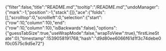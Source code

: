 {"filter":false,"title":"README.md","tooltip":"/README.md","undoManager":{"mark":-1,"position":-1,"stack":[]},"ace":{"folds":[],"scrolltop":0,"scrollleft":0,"selection":{"start":{"row":10,"column":10},"end":{"row":10,"column":10},"isBackwards":false},"options":{"guessTabSize":true,"useWrapMode":false,"wrapToView":true},"firstLineState":0},"timestamp":1539058191768,"hash":"d9d80ee6066f61d1f3c74debe0f0c0575c9d5e72"}